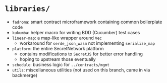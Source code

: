# `libraries/`

* `fadroma`: smart contract microframework containing common boilerplate code
* `kukumba`: helper macro for writing BDD (Cucumber) test cases
* `linear-map`: a map-like wrapper around `Vec`
  * workaround for `serde_json_wasm` not implementing `serialize_map`
* `platform`: the entire SecretNetwork platform
  * contains modifications to `SecretJS` for better error handling
  * hoping to upstream those eventually
* `schedule`: business logic for `../contracts/mgmt`
* `utils`: miscellaneous utilities (not used on this branch, came in via backmerge)
